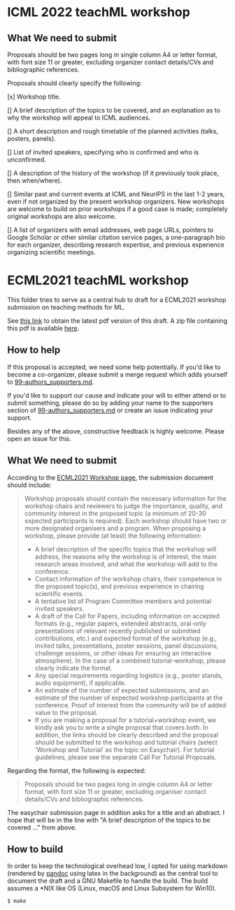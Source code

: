 # ICML 2022 teachML workshop


## What We need to submit

Proposals should be two pages long in single column A4 or letter format, with font size 11 or greater, excluding organizer contact details/CVs and bibliographic references.

Proposals should clearly specify the following:

[x] Workshop title.

[] A brief description of the topics to be covered, and an explanation as to why the workshop will appeal to ICML audiences.

[] A short description and rough timetable of the planned activities (talks, posters, panels).

[]  List of invited speakers, specifying who is confirmed and who is unconfirmed.

[] A description of the history of the workshop (if it previously took place, then when/where).

[] Similar past and current events at ICML and NeurIPS in the last 1-2 years, even if not organized by the present workshop organizers. New workshops are welcome to build on prior workshops if a good case is made; completely original workshops are also welcome.

[]  A list of organizers with email addresses, web page URLs, pointers to Google Scholar or other similar citation service pages, a one-paragraph bio for each organizer, describing research expertise, and previous experience organizing scientific meetings.





# ECML2021 teachML workshop

This folder tries to serve as a central hub to draft for a ECML2021 workshop submission on teaching methods for ML. 

See [this link](https://gitlab.com/psteinb/icml2020-teachml-workshop/-/jobs/artifacts/master/browse?job=compile_pdf) to obtain the latest pdf version of this draft. A zip file containing this pdf is available [here](https://gitlab.com/psteinb/icml2020-teachml-workshop/-/jobs/artifacts/master/browse?job=compile_pdf).

## How to help

If this proposal is accepted, we need some help potentially. If you'd like to become a co-organizer, please submit a merge request which adds yourself to [99-authors_supporters.md](99-authors_supporters.md). 

If you'd like to support our cause and indicate your will to either attend or to submit something, please do so by adding your name to the supporters section of [99-authors_supporters.md](99-authors_supporters.md) or create an issue indicating your support.

Besides any of the above, constructive feedback is highly welcome. Please open an issue for this.

## What We need to submit

According to the [ECML2021 Workshop page](https://2021.ecmlpkdd.org/?page_id=1603), the submission document should include:

> Workshop proposals should contain the necessary information for the workshop chairs and reviewers to judge the importance, quality, and community interest in the proposed topic (a minimum of 20-30 expected participants is required). Each workshop should have two or more designated organisers and a program. When proposing a workshop, please provide (at least) the following information:
> 
> * A brief description of the specific topics that the workshop will address, the reasons why the workshop is of interest, the main research areas involved, and what the workshop will add to the conference.
> * Contact information of the workshop chairs, their competence in the proposed topic(s), and previous experience in chairing scientific events. 
> * A tentative list of Program Committee members and potential invited speakers.
> * A draft of the Call for Papers, including information on accepted formats (e.g., regular papers, extended abstracts, oral-only presentations of relevant recently published or submitted contributions, etc.) and expected format of the workshop (e.g., invited talks, presentations, poster sessions, panel discussions, challenge sessions, or other ideas for ensuring an interactive atmosphere). In the case of a combined tutorial-workshop, please clearly indicate the format.
> * Any special requirements regarding logistics (e.g., poster stands, audio equipment), if applicable.
> * An estimate of the number of expected submissions, and an estimate of the number of expected workshop participants at the conference. Proof of interest from the community will be of added value to the proposal.
> * If you are making a proposal for a tutorial+workshop event, we kindly ask you to write a single proposal that covers both. In addition, the links should be clearly described and the proposal should be submitted to the workshop and tutorial chairs (select ‘Workshop and Tutorial’ as the topic on Easychair). For tutorial guidelines, please see the separate Call For Tutorial Proposals.

Regarding the format, the following is expected:

> Proposals should be two pages long in single column A4 or letter format, with font size 11 or greater, excluding organiser contact details/CVs and bibliographic references.

The easychair submission page in addition asks for a title and an abstract. I hope that will be in the line with "A brief description of the topics to be covered ..." from above.

## How to build

In order to keep the technological overhead low, I opted for using markdown (rendered by [pandoc](https://pandoc.org) using latex in the background) as the central tool to document the draft and a GNU Makefile to handle the build. The build assumes a *NIX like OS (Linux, macOS and Linux Subsystem for Win10).

``` shell
$ make 
```

